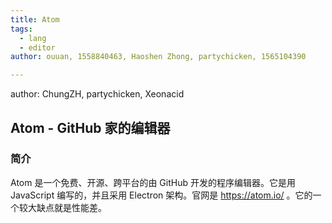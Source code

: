 ```yaml
---
title: Atom
tags:
  - lang
  - editor
author: ouuan, 1558840463, Haoshen Zhong, partychicken, 1565104390

---
```


author: ChungZH, partychicken, Xeonacid

## Atom - GitHub 家的编辑器

### 简介

Atom 是一个免费、开源、跨平台的由 GitHub 开发的程序编辑器。它是用 JavaScript 编写的，并且采用 Electron 架构。官网是 <https://atom.io/> 。它的一个较大缺点就是性能差。
